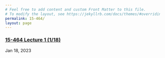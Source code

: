 ```yaml
---
# Feel free to add content and custom Front Matter to this file.
# To modify the layout, see https://jekyllrb.com/docs/themes/#overriding-theme-defaults
permalink: 15-464/
layout: page
---
```

### [15-464 Lecture 1 (1/18)][lec1]
<span class="post-meta">Jan 18, 2023</span>

[lec1]: {{site.url}}/15-464/1-18
